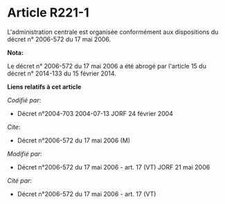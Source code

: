 # Article R221-1

L'administration centrale est organisée conformément aux dispositions du décret n° 2006-572 du 17 mai 2006.

**Nota:**

Le décret n° 2006-572 du 17 mai 2006 a été abrogé par l'article 15 du décret n° 2014-133 du 15 février 2014.

**Liens relatifs à cet article**

_Codifié par_:

  - Décret n°2004-703 2004-07-13 JORF 24 février 2004

_Cite_:

  - Décret n°2006-572 du 17 mai 2006 (M)

_Modifié par_:

  - Décret n°2006-572 du 17 mai 2006 - art. 17 (VT) JORF 21 mai 2006

_Cité par_:

  - Décret n°2006-572 du 17 mai 2006 - art. 17 (VT)
